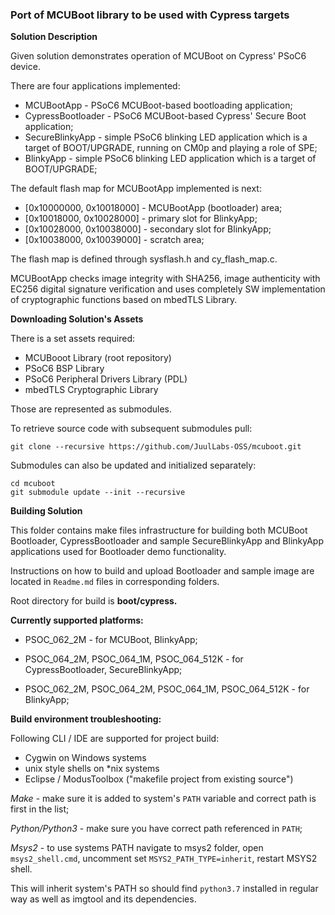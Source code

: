 ### Port of MCUBoot library to be used with Cypress targets

**Solution Description**

Given solution demonstrates operation of MCUBoot on Cypress' PSoC6 device.

There are four applications implemented:
* MCUBootApp - PSoC6 MCUBoot-based bootloading application;
* CypressBootloader - PSoC6 MCUBoot-based Cypress' Secure Boot application;
* SecureBlinkyApp - simple PSoC6 blinking LED application which is a target of BOOT/UPGRADE, running on CM0p and playing a role of SPE;
* BlinkyApp - simple PSoC6 blinking LED application which is a target of BOOT/UPGRADE;

The default flash map for MCUBootApp implemented is next:

* [0x10000000, 0x10018000] - MCUBootApp (bootloader) area;
* [0x10018000, 0x10028000] - primary slot for BlinkyApp;
* [0x10028000, 0x10038000] - secondary slot for BlinkyApp;
* [0x10038000, 0x10039000] - scratch area;

The flash map is defined through sysflash.h and cy_flash_map.c.

MCUBootApp checks image integrity with SHA256, image authenticity with EC256 digital signature verification and uses completely SW implementation of cryptographic functions based on mbedTLS Library.

**Downloading Solution's Assets**

There is a set assets required:

* MCUBooot Library (root repository)
* PSoC6 BSP Library
* PSoC6 Peripheral Drivers Library (PDL)
* mbedTLS Cryptographic Library

Those are represented as submodules.

To retrieve source code with subsequent submodules pull:

    git clone --recursive https://github.com/JuulLabs-OSS/mcuboot.git

Submodules can also be updated and initialized separately:

    cd mcuboot
    git submodule update --init --recursive



**Building Solution**

This folder contains make files infrastructure for building both MCUBoot Bootloader, CypressBootloader and sample SecureBlinkyApp and BlinkyApp applications used for Bootloader demo functionality.

Instructions on how to build and upload Bootloader and sample image are located in `Readme.md` files in corresponding folders.

Root directory for build is **boot/cypress.**

**Currently supported platforms:**

* PSOC_062_2M - for MCUBoot, BlinkyApp;

* PSOC_064_2M, PSOC_064_1M, PSOC_064_512K - for CypressBootloader, SecureBlinkyApp;

* PSOC_062_2M, PSOC_064_2M, PSOC_064_1M, PSOC_064_512K - for BlinkyApp;

**Build environment troubleshooting:**

Following CLI / IDE are supported for project build:

* Cygwin on Windows systems
* unix style shells on *nix systems
* Eclipse / ModusToolbox ("makefile project from existing source")

*Make* - make sure it is added to system's `PATH` variable and correct path is first in the list;

*Python/Python3* - make sure you have correct path referenced in `PATH`;

*Msys2* - to use systems PATH navigate to msys2 folder, open `msys2_shell.cmd`, uncomment set `MSYS2_PATH_TYPE=inherit`, restart MSYS2 shell.

This will inherit system's PATH so should find `python3.7` installed in regular way as well as imgtool and its dependencies.

